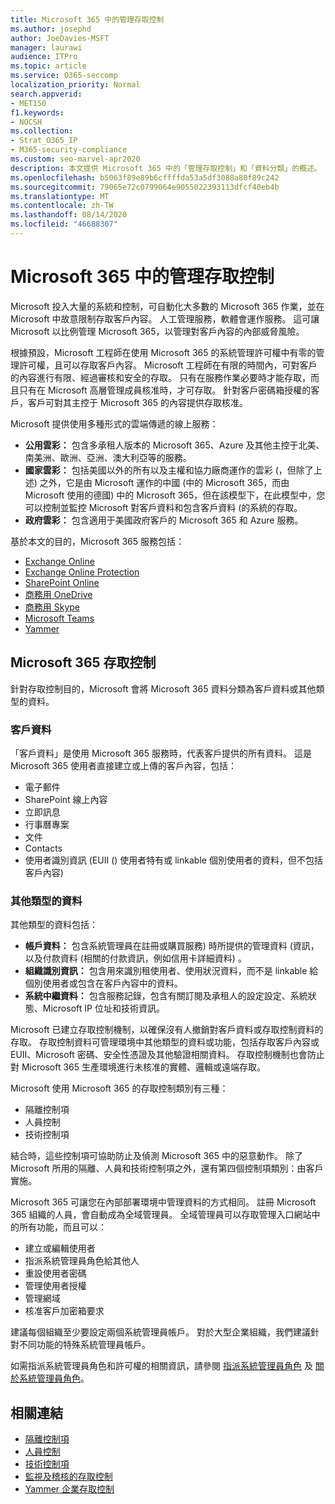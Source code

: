 ```yaml
---
title: Microsoft 365 中的管理存取控制
ms.author: josephd
author: JoeDavies-MSFT
manager: laurawi
audience: ITPro
ms.topic: article
ms.service: O365-seccomp
localization_priority: Normal
search.appverid:
- MET150
f1.keywords:
- NOCSH
ms.collection:
- Strat_O365_IP
- M365-security-compliance
ms.custom: seo-marvel-apr2020
description: 本文提供 Microsoft 365 中的「管理存取控制」和「資料分類」的概述。
ms.openlocfilehash: b5063f89e89b6cffffda53a5df3088a80f89c242
ms.sourcegitcommit: 79065e72c0799064e9055022393113dfcf40eb4b
ms.translationtype: MT
ms.contentlocale: zh-TW
ms.lasthandoff: 08/14/2020
ms.locfileid: "46688307"
---
```

# <a name="administrative-access-controls-in-microsoft-365"></a>Microsoft 365 中的管理存取控制 

Microsoft 投入大量的系統和控制，可自動化大多數的 Microsoft 365 作業，並在 Microsoft 中故意限制存取客戶內容。 人工管理服務，軟體會運作服務。 這可讓 Microsoft 以比例管理 Microsoft 365，以管理對客戶內容的內部威脅風險。

根據預設，Microsoft 工程師在使用 Microsoft 365 的系統管理許可權中有零的管理許可權，且可以存取客戶內容。 Microsoft 工程師在有限的時間內，可對客戶的內容進行有限、經過審核和安全的存取。 只有在服務作業必要時才能存取，而且只有在 Microsoft 高層管理成員核准時，才可存取。 針對客戶密碼箱授權的客戶，客戶可對其主控于 Microsoft 365 的內容提供存取核准。

Microsoft 提供使用多種形式的雲端傳遞的線上服務：

- **公用雲彩：** 包含多承租人版本的 Microsoft 365、Azure 及其他主控于北美、南美洲、歐洲、亞洲、澳大利亞等的服務。
- **國家雲彩：** 包括美國以外的所有以及主權和協力廠商運作的雲彩 (，但除了上述) 之外，它是由 Microsoft 運作的中國 (中的 Microsoft 365，而由 Microsoft 使用的德國) 中的 Microsoft 365，但在該模型下，在此模型中，您可以控制並監控 Microsoft 對客戶資料和包含客戶資料 (的系統的存取。
- **政府雲彩：** 包含適用于美國政府客戶的 Microsoft 365 和 Azure 服務。

基於本文的目的，Microsoft 365 服務包括：

- [Exchange Online](https://docs.microsoft.com/Exchange/exchange-online)
- [Exchange Online Protection](https://docs.microsoft.com/Office365/SecurityCompliance/eop/exchange-online-protection-overview)
- [SharePoint Online](https://docs.microsoft.com/sharepoint/sharepoint-online)
- [商務用 OneDrive](https://docs.microsoft.com/OneDrive/onedrive)
- [商務用 Skype](https://docs.microsoft.com/SkypeForBusiness/skype-for-business-online)
- [Microsoft Teams](https://docs.microsoft.com/MicrosoftTeams/Teams-overview)
- [Yammer](https://docs.microsoft.com/yammer/yammer-landing-page)

## <a name="microsoft-365-access-controls"></a>Microsoft 365 存取控制

針對存取控制目的，Microsoft 會將 Microsoft 365 資料分類為客戶資料或其他類型的資料。

### <a name="customer-data"></a>客戶資料

「客戶資料」是使用 Microsoft 365 服務時，代表客戶提供的所有資料。 這是 Microsoft 365 使用者直接建立或上傳的客戶內容，包括：

- 電子郵件
- SharePoint 線上內容
- 立即訊息
- 行事曆專案
- 文件
- Contacts
- 使用者識別資訊 (EUII () 使用者特有或 linkable 個別使用者的資料，但不包括客戶內容) 

### <a name="other-types-of-data"></a>其他類型的資料

其他類型的資料包括：

- **帳戶資料：** 包含系統管理員在註冊或購買服務) 時所提供的管理資料 (資訊，以及付款資料 (相關的付款資訊，例如信用卡詳細資料) 。
- **組織識別資訊：** 包含用來識別租使用者、使用狀況資料，而不是 linkable 給個別使用者或包含在客戶內容中的資料。
- **系統中繼資料：** 包含服務記錄，包含有關訂閱及承租人的設定設定、系統狀態、Microsoft IP 位址和技術資訊。

Microsoft 已建立存取控制機制，以確保沒有人撤銷對客戶資料或存取控制資料的存取。 存取控制資料可管理環境中其他類型的資料或功能，包括存取客戶內容或 EUII、Microsoft 密碼、安全性憑證及其他驗證相關資料。 存取控制機制也會防止對 Microsoft 365 生產環境進行未核准的實體、邏輯或遠端存取。

Microsoft 使用 Microsoft 365 的存取控制類別有三種：

- 隔離控制項
- 人員控制
- 技術控制項

結合時，這些控制項可協助防止及偵測 Microsoft 365 中的惡意動作。 除了 Microsoft 所用的隔離、人員和技術控制項之外，還有第四個控制項類別：由客戶實施。

Microsoft 365 可讓您在內部部署環境中管理資料的方式相同。 註冊 Microsoft 365 組織的人員，會自動成為全域管理員。 全域管理員可以存取管理入口網站中的所有功能，而且可以：

- 建立或編輯使用者
- 指派系統管理員角色給其他人
- 重設使用者密碼
- 管理使用者授權
- 管理網域
- 核准客戶加密箱要求

建議每個組織至少要設定兩個系統管理員帳戶。 對於大型企業組織，我們建議針對不同功能的特殊系統管理員帳戶。

如需指派系統管理員角色和許可權的相關資訊，請參閱 [指派系統管理員角色](https://docs.microsoft.com/microsoft-365/admin/add-users/assign-admin-roles) 及 [關於系統管理員角色](https://docs.microsoft.com/microsoft-365/admin/add-users/about-admin-roles)。

## <a name="related-links"></a>相關連結

- [隔離控制項](microsoft-365-isolation-controls.md)
- [人員控制](microsoft-365-personnel-controls.md)
- [技術控制項](microsoft-365-technology-controls.md)
- [監視及稽核的存取控制](microsoft-365-monitoring-and-auditing-access-controls.md)
- [Yammer 企業存取控制](microsoft-365-yammer-enterprise-access-controls.md)

